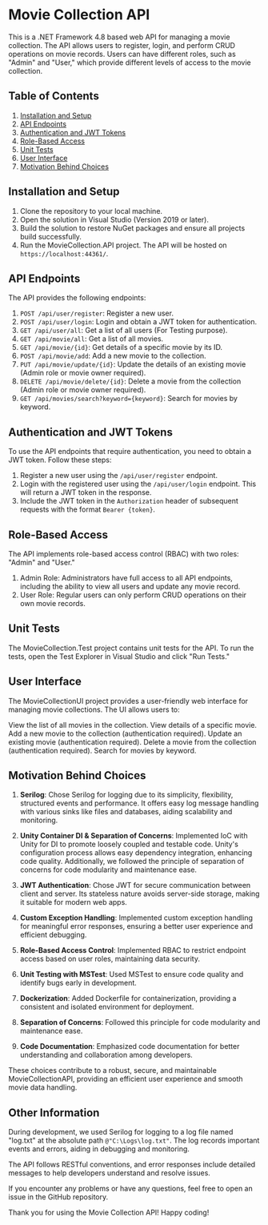 # Movie Collection API

This is a .NET Framework 4.8 based web API for managing a movie collection. The API allows users to register, login, and perform CRUD operations on movie records. Users can have different roles, such as "Admin" and "User," which provide different levels of access to the movie collection.

## Table of Contents

1. [Installation and Setup](#installation-and-setup)
2. [API Endpoints](#api-endpoints)
3. [Authentication and JWT Tokens](#authentication-and-jwt-tokens)
4. [Role-Based Access](#role-based-access)
5. [Unit Tests](#unit-tests)
6. [User Interface](#user-interface)
7. [Motivation Behind Choices](#motivation-behind-choices)

## Installation and Setup

1. Clone the repository to your local machine.
2. Open the solution in Visual Studio (Version 2019 or later).
3. Build the solution to restore NuGet packages and ensure all projects build successfully.
4. Run the MovieCollection.API project. The API will be hosted on `https://localhost:44361/`.

## API Endpoints

The API provides the following endpoints:

1. `POST /api/user/register`: Register a new user.
2. `POST /api/user/login`: Login and obtain a JWT token for authentication.
3. `GET /api/user/all`: Get a list of all users (For Testing purpose).
4. `GET /api/movie/all`: Get a list of all movies.
5. `GET /api/movie/{id}`: Get details of a specific movie by its ID.
6. `POST /api/movie/add`: Add a new movie to the collection.
7. `PUT /api/movie/update/{id}`: Update the details of an existing movie (Admin role or movie owner required).
8. `DELETE /api/movie/delete/{id}`: Delete a movie from the collection (Admin role or movie owner required).
9. `GET /api/movies/search?keyword={keyword}`: Search for movies by keyword.

## Authentication and JWT Tokens

To use the API endpoints that require authentication, you need to obtain a JWT token. Follow these steps:

1. Register a new user using the `/api/user/register` endpoint.
2. Login with the registered user using the `/api/user/login` endpoint. This will return a JWT token in the response.
3. Include the JWT token in the `Authorization` header of subsequent requests with the format `Bearer {token}`.

## Role-Based Access

The API implements role-based access control (RBAC) with two roles: "Admin" and "User."

1. Admin Role: Administrators have full access to all API endpoints, including the ability to view all users and update any movie record.
2. User Role: Regular users can only perform CRUD operations on their own movie records.

## Unit Tests

The MovieCollection.Test project contains unit tests for the API. To run the tests, open the Test Explorer in Visual Studio and click "Run Tests."

## User Interface

The MovieCollectionUI project provides a user-friendly web interface for managing movie collections. The UI allows users to:

View the list of all movies in the collection.
View details of a specific movie.
Add a new movie to the collection (authentication required).
Update an existing movie (authentication required).
Delete a movie from the collection (authentication required).
Search for movies by keyword.

## Motivation Behind Choices

1. **Serilog**: Chose Serilog for logging due to its simplicity, flexibility, structured events and performance. It offers easy log message handling with various sinks like files and databases, aiding scalability and monitoring.

2. **Unity Container DI & Separation of Concerns**: Implemented IoC with Unity for DI to promote loosely coupled and testable code. Unity's configuration process allows easy dependency integration, enhancing code quality. Additionally, we followed the principle of separation of concerns for code modularity and maintenance ease.

3. **JWT Authentication**: Chose JWT for secure communication between client and server. Its stateless nature avoids server-side storage, making it suitable for modern web apps.

4. **Custom Exception Handling**: Implemented custom exception handling for meaningful error responses, ensuring a better user experience and efficient debugging.

5. **Role-Based Access Control**: Implemented RBAC to restrict endpoint access based on user roles, maintaining data security.

6. **Unit Testing with MSTest**: Used MSTest to ensure code quality and identify bugs early in development.

7. **Dockerization**: Added Dockerfile for containerization, providing a consistent and isolated environment for deployment.

8. **Separation of Concerns**: Followed this principle for code modularity and maintenance ease.

9. **Code Documentation**: Emphasized code documentation for better understanding and collaboration among developers.

These choices contribute to a robust, secure, and maintainable MovieCollectionAPI, providing an efficient user experience and smooth movie data handling.

## Other Information

During development, we used Serilog for logging to a log file named "log.txt" at the absolute path `@"C:\Logs\log.txt"`. The log records important events and errors, aiding in debugging and monitoring.

The API follows RESTful conventions, and error responses include detailed messages to help developers understand and resolve issues.

If you encounter any problems or have any questions, feel free to open an issue in the GitHub repository.

Thank you for using the Movie Collection API! Happy coding!
